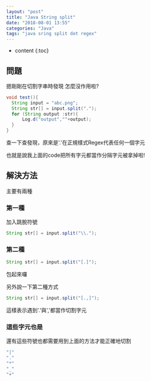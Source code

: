 ```yaml
---
layout: "post"
title: "Java String split"
date: "2018-08-01 13:55"
categories: "Java"
tags: "java sring split dot regex"
---
```

* content
{:toc}

## 問題
摁剛剛在切割字串時發現
怎麼沒作用啦?

```java
void test(){
  String input = "abc.png";
  String str[] = input.split(".");
  for (String output :str){
      Log.d("output",""+output);
  }
}
```



查一下查發現，原來是'.'在正規樣式Regex代表任何一個字元

也就是說我上面的code把所有字元都當作分隔字元被拿掉啦!

## 解決方法
主要有兩種
### 第一種
加入跳脫符號
```java
String str[] = input.split("\\.");
```

### 第二種
```java
String str[] = input.split("[.]");
```
包起來囉

另外說一下第二種方式
```java
String str[] = input.split("[.,]");
```
這樣表示遇到'.'與','都當作切割字元
### 這些字元也是
還有這些符號也都需要用到上面的方法才能正確地切割
```java
"|"
"."
"*"
"_"
"+"
```

